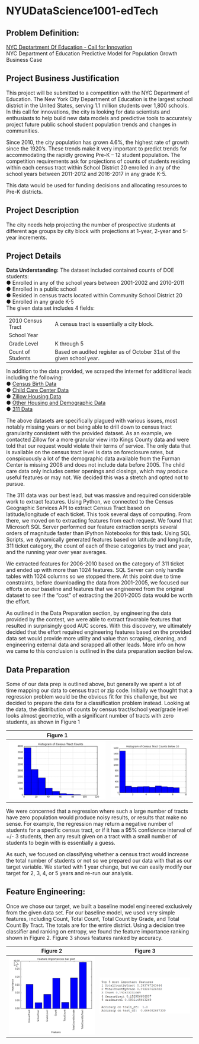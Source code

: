 # NYUDataScience1001-edTech

## Problem Definition:

[NYC Deptartment Of Education - Call for Innovation](http://www.nyc.gov/html/cfi/html/DOE/index.html#collapse1)  
NYC Department of Education
Predictive Model for Population Growth Business Case

## Project Business Justification 	
This project will be submitted to a competition with the NYC Department of Education.  The New York City Department of Education is the largest school district in the United States, serving 1.1 million students over 1,800 schools.  In this call for innovations, the city is looking for data scientists and enthusiasts to help build new data models and predictive tools to accurately project future public school student population trends and changes in communities.

Since 2010, the city population has grown 4.6%, the highest rate of growth since the 1920’s.  These trends make it very important to predict trends for accommodating the rapidly growing Pre-K – 12 student population.  The competition requirements ask for projections of counts of students residing within each census tract within School District 20 enrolled in any of the school years between 2011-2012 and 2016-2017 in any grade K-5.

This data would be used for funding decisions and allocating resources to Pre-K districts.



## Project Description 
The city needs help projecting the number of prospective students at different age groups by city block with projections at 1-year, 2-year and 5-year increments.

## Project Details
**Data Understanding:**
The dataset included contained counts of DOE students:  
●	Enrolled in any of the school years between 2001-2002 and 2010-2011  
●	Enrolled in a public school  
●	Resided in census tracts located within Community School District 20  
●	Enrolled in any grade K-5  
The given data set includes 4 fields:  

|   |  |
| ------------- | ------------- |
| 2010 Census Tract  | A census tract is essentially a city block.  |
| School Year  |  |
| Grade Level  | K through 5 |
| Count of Students  | Based on audited register as of October 31st of the given school year. |



In addition to the data provided, we scraped the internet for additional leads including the following:  
●	[Census Birth Data](http://factfinder.census.gov/faces/nav/jsf/pages/index.xhtml)  
●	[Child Care Center Data](https://data.ny.gov/Human-Services/Child-Care-Regulated-Programs-Map/s8uq-s4wq)  
●	[Zillow Housing Data](http://www.zillow.com/research/data/)  
●	[Other Housing and Demographic Data](http://datasearch.furmancenter.org/)  
●	[311 Data](https://nycopendata.socrata.com/)  

The above datasets are specifically plagued with various issues, most notably missing years or not being able to drill down to census tract granularity consistent with the provided dataset.  As an example, we contacted Zillow for a more granular view into Kings County data and were told that our request would violate their terms of service.  The only data that is available on the census tract level is data on foreclosure rates, but conspicuously a lot of the demographic data available from the Furman Center is missing 2008 and does not include data before 2005.  The child care data only includes center openings and closings, which may produce useful features or may not.  We decided this was a stretch and opted not to pursue.  

The 311 data was our best lead, but was massive and required considerable work to extract features.  Using Python, we connected to the Census Geographic Services API to extract Census Tract based on latitude/longitude of each ticket.  This took several days of computing.  From there, we moved on to extracting features from each request.  We found that Microsoft SQL Server performed our feature extraction scripts several orders of magnitude faster than iPython Notebooks for this task.  Using SQL Scripts, we dynamically generated features based on latitude and longitude, 311 ticket category, the count of each of these categories by tract and year, and the running year over year averages.  

We extracted features for 2006-2010 based on the category of 311 ticket and ended up with more than 1024 features.   SQL Server can only handle tables with 1024 columns so we stopped there.  At this point due to time constraints, before downloading the data from 2001-2005, we focused our efforts on our baseline and features that we engineered from the original dataset to see if the “cost” of extracting the 2001-2005 data would be worth the effort.

As outlined in the Data Preparation section, by engineering the data provided by the contest, we were able to extract favorable features that resulted in surprisingly good AUC scores.  With this discovery, we ultimately decided that the effort required engineering features based on the provided data set would provide more utility and value than scraping, cleaning, and engineering external data and scrapped all other leads.  More info on how we came to this conclusion is outlined in the data preparation section below.

## Data Preparation
Some of our data prep is outlined above, but generally we spent a lot of time mapping our data to census tract or zip code.  Initially we thought that a regression problem would be the obvious fit for this challenge, but we decided to prepare the data for a classification problem instead.  Looking at the data, the distribution of counts by census tract/school year/grade level looks almost geometric, with a significant number of tracts with zero students, as shown in Figure 1

| Figure 1 | |
| ------------- | ------------- |
| ![figure 1](https://github.com/osuhomebase/NYUDataScience1001-edTech/blob/master/Analysis/CensusTractCounts.png) | ![figure 1](https://github.com/osuhomebase/NYUDataScience1001-edTech/blob/master/Analysis/CensusTractCountsBelow10.png) |

We were concerned that a regression where such a large number of tracts have zero population would produce noisy results, or results that make no sense.  For example, the regression may return a negative number of students for a specific census tract, or if it has a 95% confidence interval of +/- 3 students, then any result given on a tract with a small number of students to begin with is essentially a guess.  

As such, we focused on classifying whether a census tract would increase the total number of students or not so we prepared our data with that as our target variable.   We started with 1 year change, but we can easily modify our target for 2, 3, 4, or 5 years and re-run our analysis.  

## Feature Engineering:
Once we chose our target, we built a baseline model engineered exclusively from the given data set.  For our baseline model, we used very simple features, including Count, Total Count, Total Count by Grade, and Total Count By Tract.  The totals are for the entire district.  Using a decision tree classifier and ranking on entropy, we found the feature importance ranking shown in Figure 2.  Figure 3 shows features ranked by accuracy.   

| Figure 2 | Figure 3 |
| ------------- | ------------- |
| ![Figure 2](https://github.com/osuhomebase/NYUDataScience1001-edTech/blob/master/Analysis/BaselineModel.png) | ![Figure 3](https://github.com/osuhomebase/NYUDataScience1001-edTech/blob/master/Analysis/BaselineModelFeatures.png) |

